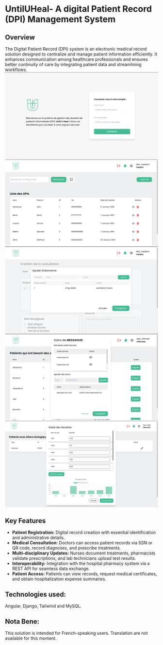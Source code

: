 # UntilUHeal- A digital Patient Record (DPI) Management System

## Overview
The Digital Patient Record (DPI) system is an electronic medical record solution designed to centralize and manage patient information efficiently. It enhances communication among healthcare professionals and ensures better continuity of care by integrating patient data and streamlining workflows.
![Login](images/login.png)
![DPIs List](images/dpi-list.png)
![Ordonnance](images/ordonnance.png)
![Soin](images/soin.png)
![Labo](images/labo.png)
## Key Features
- **Patient Registration:** Digital record creation with essential identification and administrative details.
- **Medical Consultation:** Doctors can access patient records via SSN or QR code, record diagnoses, and prescribe treatments.
- **Multi-disciplinary Updates:** Nurses document treatments, pharmacists validate prescriptions, and lab technicians upload test results.
- **Interoperability:** Integration with the hospital pharmacy system via a REST API for seamless data exchange.
- **Patient Access:** Patients can view records, request medical certificates, and obtain hospitalization expense summaries.

## Technologies used:
Angular, Django, Tailwind and MySQL.

## Nota Bene:
This solution is intended for French-speaking users. Translation are not available for this moment.